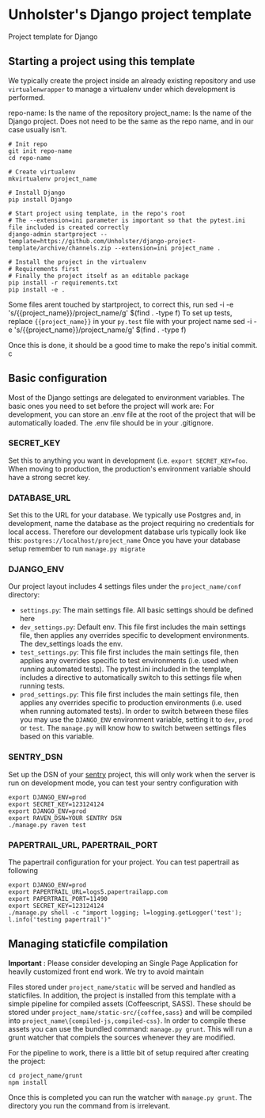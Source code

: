 # Unholster's Django project template
Project template for Django

## Starting a project using this template
We typically create the project inside an already existing repository and use `virtualenwrapper` to manage a virtualenv under which development is performed.

repo-name: Is the name of the repository
project_name: Is the name of the Django project. Does not need to be the same as the repo name, and in our case usually isn't.

```
# Init repo
git init repo-name
cd repo-name

# Create virtualenv
mkvirtualenv project_name

# Install Django
pip install Django

# Start project using template, in the repo's root
# The --extension=ini parameter is important so that the pytest.ini file included is created correctly
django-admin startproject --template=https://github.com/Unholster/django-project-template/archive/channels.zip --extension=ini project_name .

# Install the project in the virtualenv
# Requirements first
# Finally the project itself as an editable package
pip install -r requirements.txt
pip install -e .
```
Some files arent touched by startproject, to correct this, run
sed -i -e 's/{{project_name}}/project_name/g' $(find . -type f)
To set up tests, replace `{{project_name}}` in your `py.test` file with your project name
sed -i -e 's/{{project_name}}/project_name/g' $(find . -type f)




Once this is done, it should be a good time to make the repo's initial commit.
c
## Basic configuration
Most of the Django settings are delegated to environment variables. The basic ones you need to set before the project will work are:
For development, you can store an .env file at the root of the project that will be automatically loaded. The .env file should be in your .gitignore.

### SECRET_KEY
Set this to anything you want in development (i.e. `export SECRET_KEY=foo`. When moving to production, the production's environment variable should have a strong secret key.

### DATABASE_URL
Set this to the URL for your database. We typically use Postgres and, in development, name the database as the project requiring no credentials for local access. Therefore our development database urls typically look like this: `postgres://localhost/project_name`
Once you have your database setup remember to run `manage.py migrate`

### DJANGO_ENV
Our project layout includes 4 settings files under the `project_name/conf` directory:
* `settings.py`: The main settings file. All basic settings should be defined here
* `dev_settings.py`: Default env. This file first includes the main settings file, then applies any overrides specific to development environments. The dev_settings loads the env.
* `test_settings.py`: This file first includes the main settings file, then applies any overrides specific to test environments (i.e. used when running automated tests). The pytest.ini included in the template, includes a directive to automatically switch to this settings file when running tests.
* `prod_settings.py`: This file first includes the main settings file, then applies any overrides specific to production environments (i.e. used when running automated tests).
In order to switch between these files you may use the `DJANGO_ENV` environment variable, setting it to `dev`, `prod` or `test`. The `manage.py` will know how to switch between settings files based on this variable.

### SENTRY_DSN
Set up the DSN of your [sentry](sentry.io) project, this will only work when the server is run on development mode, you can test your sentry configuration with
```
export DJANGO_ENV=prod
export SECRET_KEY=123124124
export DJANGO_ENV=prod
export RAVEN_DSN=YOUR SENTRY DSN
./manage.py raven test
```


### PAPERTRAIL_URL, PAPERTRAIL_PORT
The papertrail configuration for your project.
You can test papertrail as following
```
export DJANGO_ENV=prod
export PAPERTRAIL_URL=logs5.papertrailapp.com
export PAPERTRAIL_PORT=11490
export SECRET_KEY=123124124
./manage.py shell -c "import logging; l=logging.getLogger('test'); l.info('testing papertrail')"
```


## Managing staticfile compilation
**Important** : Please consider developing an Single Page Application for
heavily customized front end work. We try to avoid maintain

Files stored under `project_name/static` will be served and handled as staticfiles.
In addition, the project is installed from this template with a simple pipeline for compiled assets (Coffeescript, SASS).
These should be stored under `project_name/static-src/{coffee,sass}` and will be compiled into `project_name\{compiled-js,compiled-css}`.
In order to compile these assets you can use the bundled command: `manage.py grunt`. This will run a grunt watcher that compiels the sources whenever they are modified.

For the pipeline to work, there is a little bit of setup required after creating the project:
```
cd project_name/grunt
npm install
```

Once this is completed you can run the watcher with `manage.py grunt`. The directory you run the command from is irrelevant.
